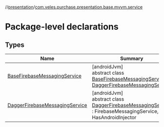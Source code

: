 //[presentation](../../index.md)/[com.veles.purchase.presentation.base.mvvm.service](index.md)

# Package-level declarations

## Types

| Name | Summary |
|---|---|
| [BaseFirebaseMessagingService](-base-firebase-messaging-service/index.md) | [androidJvm]<br>abstract class [BaseFirebaseMessagingService](-base-firebase-messaging-service/index.md) : [DaggerFirebaseMessagingService](-dagger-firebase-messaging-service/index.md) |
| [DaggerFirebaseMessagingService](-dagger-firebase-messaging-service/index.md) | [androidJvm]<br>abstract class [DaggerFirebaseMessagingService](-dagger-firebase-messaging-service/index.md) : FirebaseMessagingService, HasAndroidInjector |

